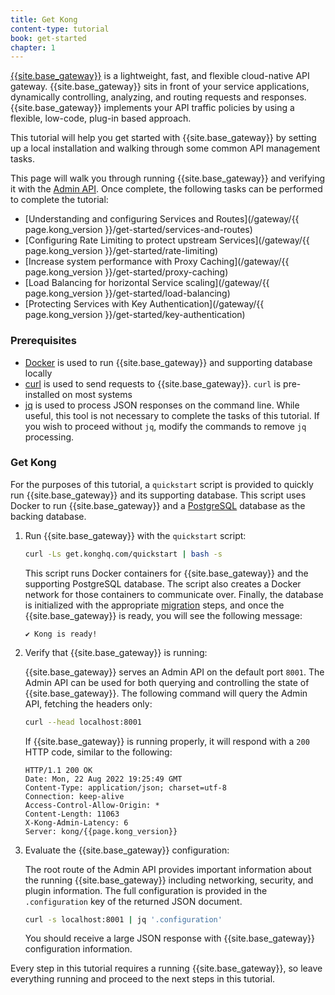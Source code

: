 ```yaml
---
title: Get Kong
content-type: tutorial
book: get-started
chapter: 1
---
```


[{{site.base_gateway}}](/gateway/latest/) is a lightweight, fast, and flexible cloud-native API gateway. 
{{site.base_gateway}} sits in front of your service applications, dynamically controlling, analyzing, and 
routing requests and responses. {{site.base_gateway}} implements your API traffic policies 
by using a flexible, low-code, plug-in based approach. 

This tutorial will help you get started with {{site.base_gateway}} by setting up a local installation
and walking through some common API management tasks. 

This page will walk you through running {{site.base_gateway}} and verifying it with the
[Admin API](/gateway/latest/admin-api). Once complete, the following tasks 
can be performed to complete the tutorial:

* [Understanding and configuring Services and Routes](/gateway/{{ page.kong_version }}/get-started/services-and-routes)
* [Configuring Rate Limiting to protect upstream Services](/gateway/{{ page.kong_version }}/get-started/rate-limiting)
* [Increase system performance with Proxy Caching](/gateway/{{ page.kong_version }}/get-started/proxy-caching)
* [Load Balancing for horizontal Service scaling](/gateway/{{ page.kong_version }}/get-started/load-balancing)
* [Protecting Services with Key Authentication](/gateway/{{ page.kong_version }}/get-started/key-authentication)

### Prerequisites

* [Docker](https://docs.docker.com/get-docker/) is used to run {{site.base_gateway}} and supporting database locally
* [curl](https://curl.se/) is used to send requests to {{site.base_gateway}}. `curl` is pre-installed on most systems
* [jq](https://stedolan.github.io/jq/) is used to process JSON responses on the command line. While useful, this tool is 
not necessary to complete the tasks of this tutorial. If you wish to proceed without `jq`, modify the commands to
remove `jq` processing.

### Get Kong

For the purposes of this tutorial, a `quickstart` script is provided to quickly run {{site.base_gateway}} and its supporting database.
This script uses Docker to run {{site.base_gateway}} and a [PostgreSQL](https://www.postgresql.org/) database as the backing database.

1. Run {{site.base_gateway}} with the `quickstart` script:

   ```sh
   curl -Ls get.konghq.com/quickstart | bash -s
   ```

   This script runs Docker containers for {{site.base_gateway}} and the supporting PostgreSQL database.
   The script also creates a Docker network for those containers to communicate over. Finally, the database is 
   initialized with the appropriate [migration](/gateway/latest/reference/cli/#kong-migrations) steps, 
   and once the {{site.base_gateway}} is ready, you will see the following message:

   ```text
   ✔ Kong is ready!
   ```

1. Verify that {{site.base_gateway}} is running:

   {{site.base_gateway}} serves an Admin API on the default port `8001`. The Admin API can be used for
   both querying and controlling the state of {{site.base_gateway}}. The following command
   will query the Admin API, fetching the headers only:

   ```sh
   curl --head localhost:8001
   ```

   If {{site.base_gateway}} is running properly, it will respond with a `200` HTTP code, similar to the following: 

   ```text
   HTTP/1.1 200 OK
   Date: Mon, 22 Aug 2022 19:25:49 GMT
   Content-Type: application/json; charset=utf-8
   Connection: keep-alive
   Access-Control-Allow-Origin: *
   Content-Length: 11063
   X-Kong-Admin-Latency: 6
   Server: kong/{{page.kong_version}}
   ```

1. Evaluate the {{site.base_gateway}} configuration:

   The root route of the Admin API provides important information about the running 
   {{site.base_gateway}} including networking, security, and plugin information. The full 
   configuration is provided in the `.configuration` key of the returned JSON document.

   ```sh
   curl -s localhost:8001 | jq '.configuration'
   ```

   You should receive a large JSON response with {{site.base_gateway}} configuration information.


Every step in this tutorial requires a running {{site.base_gateway}}, so leave
everything running and proceed to the next steps in this tutorial.

